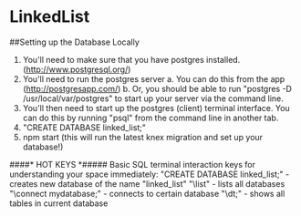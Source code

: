 # LinkedList

##Setting up the Database Locally
1. You'll need to make sure that you have postgres installed. (http://www.postgresql.org/)
2. You'll need to run the postgres server
  a. You can do this from the app (http://postgresapp.com/)
  b. Or, you should be able to run "postgres -D /usr/local/var/postgres" to start up your server via the command line.
3. You'll then need to start up the postgres (client) terminal interface. You can do this by running "psql" from the command line in another tab. 
4. "CREATE DATABASE linked_list;"
5. npm start (this will run the latest knex migration and set up your database!)

####* HOT KEYS *#####
Basic SQL terminal interaction keys for understanding your space immediately:
"CREATE DATABASE linked_list;" - creates new database of the name "linked_list"
"\list" - lists all databases 
"\connect mydatabase;" - connects to certain database
"\dt;" - shows all tables in current database


